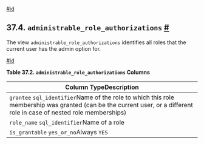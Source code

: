 [#id](#INFOSCHEMA-ADMINISTRABLE-ROLE-AUTHORIZATIONS)

## 37.4. `administrable_role_​authorizations` [#](#INFOSCHEMA-ADMINISTRABLE-ROLE-AUTHORIZATIONS)

The view `administrable_role_authorizations` identifies all roles that the current user has the admin option for.

[#id](#id-1.7.6.8.3)

**Table 37.2. `administrable_role_authorizations` Columns**

| Column TypeDescription                                                                                                                                                 |
| ---------------------------------------------------------------------------------------------------------------------------------------------------------------------- |
| `grantee` `sql_identifier`Name of the role to which this role membership was granted (can be the current user, or a different role in case of nested role memberships) |
| `role_name` `sql_identifier`Name of a role                                                                                                                             |
| `is_grantable` `yes_or_no`Always `YES`                                                                                                                                 |
